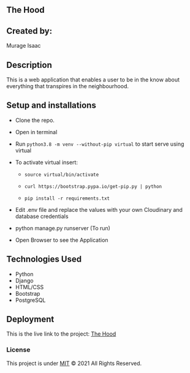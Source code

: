 ## The Hood

## Created by:
Murage Isaac

## Description
This is a web application that enables a user to be in the know about everything that transpires in the neighbourhood. 


## Setup and installations
* Clone the repo.

* Open in terminal

* Run `python3.8 -m venv --without-pip virtual` to start serve using virtual

* To activate virtual insert: 
  * `source virtual/bin/activate`

  * `curl https://bootstrap.pypa.io/get-pip.py | python`

  * `pip install -r requirements.txt`


* Edit .env file and replace the values with your own Cloudinary and database credentials

* python manage.py runserver (To run)


* Open Browser to see the Application

## Technologies Used
* Python
* Django
* HTML/CSS
* Bootstrap
* PostgreSQL

## Deployment
This is the live link to the project: <a href="https://riverdalehood.herokuapp.com/">The Hood</a>

### License
This project is under [MIT](https://choosealicense.com/licenses/mit/) &COPY; 2021 All Rights Reserved.

